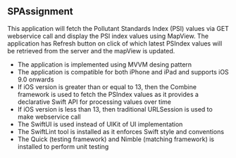 ## SPAssignment
This application will fetch the Pollutant Standards Index (PSI) values via GET webservice call and display the PSI index values using MapView. The application has Refresh button on click of which latest PSIndex values will be retrieved from the server and the mapView is updated.

- The application is implemented using MVVM desing pattern
- The application is compatible for both iPhone and iPad and supports iOS 9.0 onwards
- If iOS version is greater than or equal to 13, then the Combine framework is used to fetch the PSIndex values as it provides a declarative Swift API for processing values over time
- If iOS version is less than 13, then traditional URLSession is used to make webservice call
- The SwiftUI is used instead of UIKit of UI implementation
- The SwiftLint tool is installed as it enforces Swift style and conventions
- The Quick (testing framework) and Nimble (matching framework) is installed to perform unit testing
